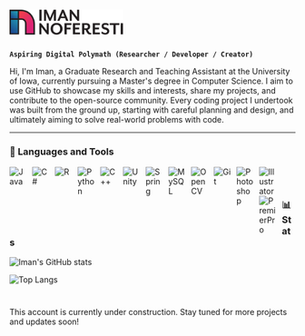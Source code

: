 <h1 align="left">
  <picture>
    <source media="(prefers-color-scheme: dark)" srcset="https://github.com/Iman24474/Iman24474/blob/main/NewLogo.png">
    <source media="(prefers-color-scheme: light)" srcset="https://github.com/Iman24474/Iman24474/blob/main/NewLogo_BlackColor.png">
    <img alt="Your logo" src="https://github.com/Iman24474/Iman24474/blob/main/NewLogo_BlackColor.png" width="200">
  </picture>
</h1>

**` Aspiring Digital Polymath (Researcher / Developer / Creator) `**

Hi, I'm Iman, a Graduate Research and Teaching Assistant at the University of Iowa, currently pursuing a Master's degree in Computer Science. I aim to use GitHub to showcase my skills and interests, share my projects, and contribute to the open-source community. Every coding project I undertook was built from the ground up, starting with careful planning and design, and ultimately aiming to solve real-world problems with code.

---
### 🧰 Languages and Tools

<img align="left" alt="Java" width="30px" style="padding-right:10px;" src="https://cdn.jsdelivr.net/gh/devicons/devicon@latest/icons/java/java-original.svg"/>
<img align="left" alt="C#" width="30px" style="padding-right:10px;" src="https://cdn.jsdelivr.net/gh/devicons/devicon@latest/icons/csharp/csharp-original.svg"/>
<img align="left" alt="R" width="30px" style="padding-right:10px;" src="https://cdn.jsdelivr.net/gh/devicons/devicon@latest/icons/r/r-original.svg"/>
<img align="left" alt="Python" width="30px" style="padding-right:10px;" src="https://cdn.jsdelivr.net/gh/devicons/devicon@latest/icons/python/python-original.svg"/>
<img align="left" alt="C++" width="30px" style="padding-right:10px;" src="https://cdn.jsdelivr.net/gh/devicons/devicon@latest/icons/cplusplus/cplusplus-original.svg"/>
<img align="left" alt="Unity" width="30px" style="padding-right:10px;" src="https://cdn.jsdelivr.net/gh/devicons/devicon@latest/icons/unity/unity-original.svg"/>
<img align="left" alt="Spring" width="30px" style="padding-right:10px;" src="https://cdn.jsdelivr.net/gh/devicons/devicon@latest/icons/spring/spring-original.svg"/>
<img align="left" alt="MySQL" width="30px" style="padding-right:10px;" src="https://cdn.jsdelivr.net/gh/devicons/devicon@latest/icons/mysql/mysql-original.svg"/>
<img align="left" alt="OpenCV" width="30px" style="padding-right:10px;" src="https://cdn.jsdelivr.net/gh/devicons/devicon@latest/icons/opencv/opencv-original.svg"/>
<img align="left" alt="Git" width="30px" style="padding-right:10px;" src="https://cdn.jsdelivr.net/gh/devicons/devicon@latest/icons/git/git-original.svg"/>
<img align="left" alt="Photoshop" width="30px" style="padding-right:10px;" src="https://cdn.jsdelivr.net/gh/devicons/devicon@latest/icons/photoshop/photoshop-original.svg"/>
<img align="left" alt="Illustrator" width="30px" style="padding-right:10px;" src="https://cdn.jsdelivr.net/gh/devicons/devicon@latest/icons/illustrator/illustrator-plain.svg"/>
<img align="left" alt="PremierPro" width="30px" style="padding-right:10px;" src="https://cdn.jsdelivr.net/gh/devicons/devicon@latest/icons/premierepro/premierepro-original.svg"/>
<br />

#

### 📊 Stats

![Iman's GitHub stats](https://github-readme-stats-imans-projects-bef9645c.vercel.app/api?username=iman24474&show_icons=true&theme=rose_pine)

![Top Langs](https://github-readme-stats-imans-projects-bef9645c.vercel.app/api/top-langs/?username=iman24474&size_weight=0.5&count_weight=0.5&theme=rose_pine&hide=HLSL,ShaderLab,GLSL,GAP,CMake,Objective-C++&langs_count=10&layout=compact)

<!-- ![GitHub Streak](https://streak-stats.demolab.com?user=ForrestKnight&theme=gruvbox&border_radius=4.5) -->

#

This account is currently under construction. Stay tuned for more projects and updates soon!

<!--
**Iman24474/Iman24474** is a ✨ _special_ ✨ repository because its `README.md` (this file) appears on your GitHub profile.

Here are some ideas to get you started:

- 🔭 I’m currently working on ...
- 🌱 I’m currently learning ...
- 👯 I’m looking to collaborate on ...
- 🤔 I’m looking for help with ...
- 💬 Ask me about ...
- 📫 How to reach me: ...
- 😄 Pronouns: ...
- ⚡ Fun fact: ...
-->

